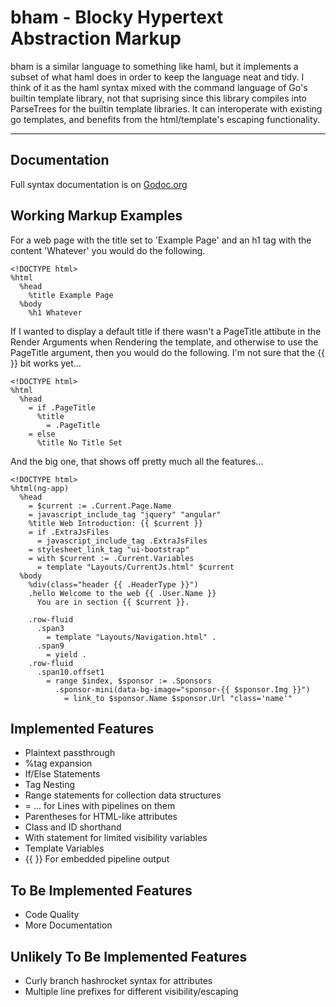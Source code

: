 # bham - Blocky Hypertext Abstraction Markup

bham is a similar language to something like haml, but it implements
a subset of what haml does in order to keep the language neat and tidy.
I think of it as the haml syntax mixed with the command language of Go's
builtin template library, not that suprising since this library compiles 
into ParseTrees for the builtin template libraries. It can interoperate
with existing go templates, and benefits from the html/template's
escaping functionality.

----------------------

## Documentation

Full syntax documentation is on [Godoc.org](http://godoc.org/github.com/acsellers/unitemplate/bham)

## Working Markup Examples

For a web page with the title set to 'Example Page' and an h1 tag
with the content 'Whatever' you would do the following.

```
<!DOCTYPE html>
%html
  %head
    %title Example Page
  %body
    %h1 Whatever
```

If I wanted to display a default title if there wasn't a PageTitle 
attibute in the Render Arguments when Rendering the template, and
otherwise to use the PageTitle argument, then you would do the 
following. I'm not sure that the {{ }} bit works yet...

```
<!DOCTYPE html>
%html
  %head
    = if .PageTitle
      %title
        = .PageTitle
    = else
      %title No Title Set
```

And the big one, that shows off pretty much all the features...
```
<!DOCTYPE html>
%html(ng-app)
  %head
    = $current := .Current.Page.Name
    = javascript_include_tag "jquery" "angular"
    %title Web Introduction: {{ $current }}
    = if .ExtraJsFiles
      = javascript_include_tag .ExtraJsFiles
    = stylesheet_link_tag "ui-bootstrap"
    = with $current := .Current.Variables
      = template "Layouts/CurrentJs.html" $current
  %body
    %div(class="header {{ .HeaderType }}")
    .hello Welcome to the web {{ .User.Name }}
      You are in section {{ $current }}.

    .row-fluid
      .span3
        = template "Layouts/Navigation.html" .
      .span9
        = yield .
    .row-fluid
      .span10.offset1
        = range $index, $sponsor := .Sponsors
          .sponsor-mini(data-bg-image="sponsor-{{ $sponsor.Img }}")
            = link_to $sponsor.Name $sponsor.Url "class='name'"
```

## Implemented Features

* Plaintext passthrough
* %tag expansion
* If/Else Statements
* Tag Nesting
* Range statements for collection data structures
* = ... for Lines with pipelines on them
* Parentheses for HTML-like attributes
* Class and ID shorthand
* With statement for limited visibility variables
* Template Variables
* {{ }} For embedded pipeline output

## To Be Implemented Features

* Code Quality
* More Documentation

## Unlikely To Be Implemented Features

* Curly branch hashrocket syntax for attributes
* Multiple line prefixes for different visibility/escaping
